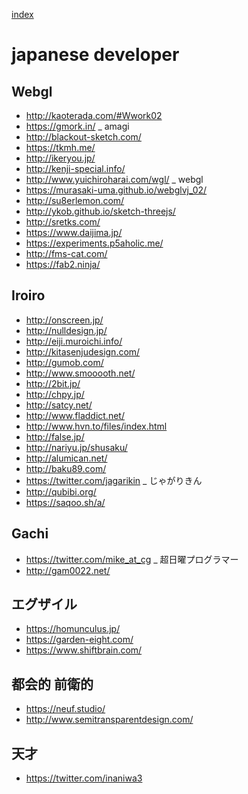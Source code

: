 
[index](https://github.com/kitasenjudesign/bookmarks/blob/master/README.md)

# japanese developer

## Webgl

* http://kaoterada.com/#Wwork02 
* https://gmork.in/ _ amagi
* http://blackout-sketch.com/
* https://tkmh.me/
* http://ikeryou.jp/
* http://kenji-special.info/
* http://www.yuichiroharai.com/wgl/ _ webgl
* https://murasaki-uma.github.io/webglvj_02/
* http://su8erlemon.com/
* http://ykob.github.io/sketch-threejs/
* http://sretks.com/
* https://www.daijima.jp/
* https://experiments.p5aholic.me/
* http://fms-cat.com/
* https://fab2.ninja/

## Iroiro
* http://onscreen.jp/
* http://nulldesign.jp/
* http://eiji.muroichi.info/
* http://kitasenjudesign.com/
* http://gumob.com/
* http://www.smooooth.net/
* http://2bit.jp/
* http://chpy.jp/
* http://satcy.net/
* http://www.fladdict.net/
* http://www.hvn.to/files/index.html
* http://false.jp/
* http://nariyu.jp/shusaku/
* http://alumican.net/
* http://baku89.com/ 
* https://twitter.com/jagarikin _ じゃがりきん
* http://qubibi.org/
* https://saqoo.sh/a/

## Gachi
* https://twitter.com/mike_at_cg _ 超日曜プログラマー
* http://gam0022.net/


## エグザイル

* https://homunculus.jp/
* https://garden-eight.com/
* https://www.shiftbrain.com/


## 都会的 前衛的

* https://neuf.studio/
* http://www.semitransparentdesign.com/


## 天才
* https://twitter.com/inaniwa3


